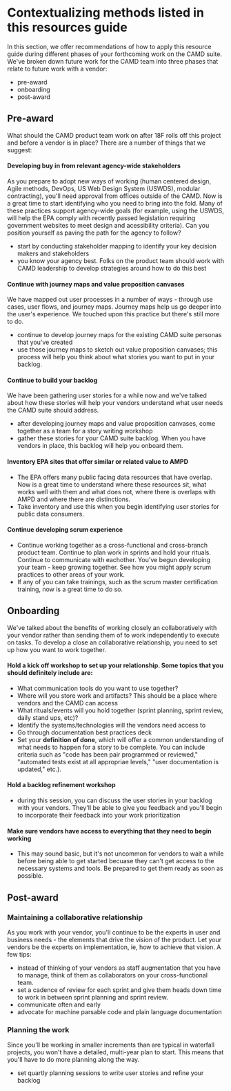 # Contextualizing methods listed in this resources guide 
In this section, we offer recommendations of how to apply this resource guide during different phases of your forthcoming work on the CAMD suite. We've broken down future work for the CAMD team into three phases that relate to future work with a vendor:
- pre-award
- onboarding
- post-award 

## Pre-award
What should the CAMD product team work on after 18F rolls off this project and before a vendor is in place? There are a number of things that we suggest:

#### Developing buy in from relevant agency-wide stakeholders
As you prepare to adopt new ways of working (human centered design, Agile methods, DevOps, US Web Design System (USWDS), modular contracting), you'll need approval from offices outside of the CAMD. Now is a great time to start identifying who you need to bring into the fold. Many of these practices support agency-wide goals (for example, using the USWDS, will help the EPA comply with recently passed legislation requiring government websites to meet design and acessibility criteria). Can you position yourself as paving the path for the agency to follow?
- start by conducting stakeholder mapping to identify your key decision makers and stakeholders
- you know your agency best. Folks on the product team should work with CAMD leadership to develop strategies around how to do this best

#### Continue with journey maps and value proposition canvases
We have mapped out user processes in a number of ways - through use cases, user flows, and journey maps. Journey maps help us go deeper into the user's experience. We touched upon this practice but there's still more to do. 
- continue to develop journey maps for the existing CAMD suite personas that you've created
- use those journey maps to sketch out value proposition canvases; this process will help you think about what stories you want to put in your backlog.

#### Continue to build your backlog
We have been gathering user stories for a while now and we've talked about how these stories will help your vendors understand what user needs the CAMD suite should address.
- after developing journey maps and value proposition canvases, come together as a team for a story writing workshop
- gather these stories for your CAMD suite backlog. When you have vendors in place, this backlog will help you onboard them.

#### Inventory EPA sites that offer similar or related value to AMPD
- The EPA offers many public facing data resources that have overlap. Now is a great time to understand where these resources sit, what works well with them and what does not, where there is overlaps with AMPD and where there are distinctions. 
- Take inventory and use this when you begin identifying user stories for public data consumers.

#### Continue developing scrum experience
- Continue working together as a cross-functional and cross-branch product team. Continue to plan work in sprints and hold your rituals. Continue to communicate with eachother. You've begun developing your team - keep growing together. See how you might apply scrum practices to other areas of your work.
- If any of you can take trainings, such as the scrum master certification training, now is a great time to do so.  


## Onboarding

We've talked about the benefits of working closely an collaboratively with your vendor rather than sending them of to work independently to execute on tasks. To develop a close an collaborative relationship, you need to set up how you want to work together. 

#### Hold a kick off workshop to set up your relationship. Some topics that you should definitely include are:

  - What communication tools do you want to use together?
  - Where will you store work and artifacts? This should be a place where vendors and the CAMD can access
  - What rituals/events will you hold together (sprint planning, sprint review, daily stand ups, etc)?
  - Identify the systems/technologies will the vendors need access to
  - Go through documentation best practices deck
  - Set your **definition of done**, which will offer a common understanding of what needs to happen for a story to be complete. You can include criteria such as "code has been pair programmed or reviewed," "automated tests exist at all appropriae levels," "user documentation is updated," etc.).
  
#### Hold a backlog refinement workshop
  - during this session, you can discuss the user stories in your backlog with your vendors. They'll be able to give you feedback and you'll begin to incorporate their feedback into your work prioritization
  
#### Make sure vendors have access to everything that they need to begin working
  - This may sound basic, but it's not uncommon for vendors to wait a while before being able to get started becuase they can't get access to the necessary systems and tools. Be prepared to get them ready as soon as possible. 


## Post-award

### Maintaining a collaborative relationship
As you work with your vendor, you'll continue to be the experts in user and business needs - the elements that drive the vision of the product. Let your vendors be the experts on implementation, ie, how to achieve that vision. A few tips:
- instead of thinking of your vendors as staff augmentation that you have to manage, think of them as collaborators on your cross-functional team. 
- set a cadence of review for each sprint and give them heads down time to work in between sprint planning and sprint review.
- communicate often and early
- advocate for machine parsable code and plain language documentation

### Planning the work
Since you'll be working in smaller increments than are typical in waterfall projects, you won't have a detailed, multi-year plan to start. This means that you'll have to do more planning along the way. 
- set quartly planning sessions to write user stories and refine your backlog
